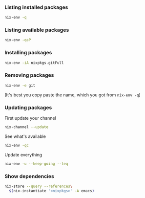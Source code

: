 ### Listing installed packages
```bash
nix-env -q
```

### Listing available packages
```bash
nix-env -qaP
```

### Installing packages
```bash
nix-env -iA nixpkgs.gitFull
```

### Removing packages
```bash
nix-env -e git
```
(It's best you copy paste the name, which you got from `nix-env -q`)

### Updating packages


First update your channel
```bash
nix-channel --update
```

See what's available
```bash
nix-env -qc
```

Update everything
```bash
nix-env -u --keep-going --leq
```

### Show dependencies
```bash
nix-store --query --references\
  $(nix-instantiate '<nixpkgs>' -A emacs)
```
